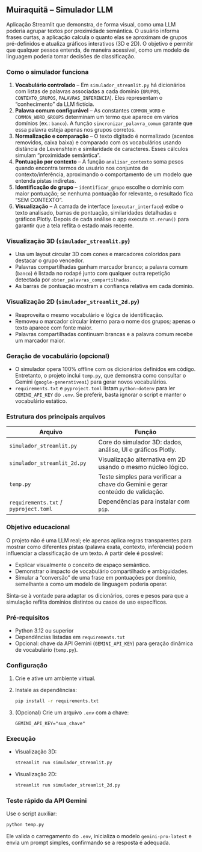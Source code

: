 ## Muiraquitã – Simulador LLM

Aplicação Streamlit que demonstra, de forma visual, como uma LLM poderia agrupar textos por proximidade semântica. O usuário informa frases curtas, a aplicação calcula o quanto elas se aproximam de grupos pré-definidos e atualiza gráficos interativos (3D e 2D). O objetivo é permitir que qualquer pessoa entenda, de maneira acessível, como um modelo de linguagem poderia tomar decisões de classificação.

### Como o simulador funciona

1. **Vocabulário controlado** – Em `simulador_streamlit.py` há dicionários com listas de palavras associadas a cada domínio (`GRUPOS`, `CONTEXTO_GRUPOS`, `PALAVRAS_INFERENCIA`). Eles representam o “conhecimento” da LLM fictícia.
2. **Palavra comum configurável** – As constantes `COMMON_WORD` e `COMMON_WORD_GROUPS` determinam um termo que aparece em vários domínios (ex.: `banco`). A função `sincronizar_palavra_comum` garante que essa palavra esteja apenas nos grupos corretos.
3. **Normalização e comparação** – O texto digitado é normalizado (acentos removidos, caixa baixa) e comparado com os vocabulários usando distância de Levenshtein e similaridade de caracteres. Esses cálculos simulam “proximidade semântica”.
4. **Pontuação por contexto** – A função `analisar_contexto` soma pesos quando encontra termos do usuário nos conjuntos de contexto/inferência, aproximando o comportamento de um modelo que entenda pistas indiretas.
5. **Identificação do grupo** – `identificar_grupo` escolhe o domínio com maior pontuação; se nenhuma pontuação for relevante, o resultado fica “SEM CONTEXTO”.
6. **Visualização** – A camada de interface (`executar_interface`) exibe o texto analisado, barras de pontuação, similaridades detalhadas e gráficos Plotly. Depois de cada análise o app executa `st.rerun()` para garantir que a tela reflita o estado mais recente.

### Visualização 3D (`simulador_streamlit.py`)

- Usa um layout circular 3D com cones e marcadores coloridos para destacar o grupo vencedor.
- Palavras compartilhadas ganham marcador branco; a palavra comum (`banco`) é listada no rodapé junto com qualquer outra repetição detectada por `obter_palavras_compartilhadas`.
- As barras de pontuação mostram a confiança relativa em cada domínio.

### Visualização 2D (`simulador_streamlit_2d.py`)

- Reaproveita o mesmo vocabulário e lógica de identificação.
- Removeu o marcador circular interno para o nome dos grupos; apenas o texto aparece com fonte maior.
- Palavras compartilhadas continuam brancas e a palavra comum recebe um marcador maior.

### Geração de vocabulário (opcional)

- O simulador opera 100% offline com os dicionários definidos em código. Entretanto, o projeto inclui `temp.py`, que demonstra como consultar o Gemini (`google-generativeai`) para gerar novos vocabulários.
- `requirements.txt` e `pyproject.toml` listam `python-dotenv` para ler `GEMINI_API_KEY` do `.env`. Se preferir, basta ignorar o script e manter o vocabulário estático.

### Estrutura dos principais arquivos

| Arquivo | Função |
| --- | --- |
| `simulador_streamlit.py` | Core do simulador 3D: dados, análise, UI e gráficos Plotly. |
| `simulador_streamlit_2d.py` | Visualização alternativa em 2D usando o mesmo núcleo lógico. |
| `temp.py` | Teste simples para verificar a chave do Gemini e gerar conteúdo de validação. |
| `requirements.txt` / `pyproject.toml` | Dependências para instalar com `pip`. |

### Objetivo educacional

O projeto não é uma LLM real; ele apenas aplica regras transparentes para mostrar como diferentes pistas (palavra exata, contexto, inferência) podem influenciar a classificação de um texto. A partir dele é possível:

- Explicar visualmente o conceito de espaço semântico.
- Demonstrar o impacto de vocabulário compartilhado e ambiguidades.
- Simular a “conversão” de uma frase em pontuações por domínio, semelhante a como um modelo de linguagem poderia operar.

Sinta-se à vontade para adaptar os dicionários, cores e pesos para que a simulação reflita domínios distintos ou casos de uso específicos.

### Pré-requisitos

- Python 3.12 ou superior
- Dependências listadas em `requirements.txt`
- Opcional: chave da API Gemini (`GEMINI_API_KEY`) para geração dinâmica de vocabulário (`temp.py`).

### Configuração

1. Crie e ative um ambiente virtual.
2. Instale as dependências:

   ```bash
   pip install -r requirements.txt
   ```

3. (Opcional) Crie um arquivo `.env` com a chave:

   ```
   GEMINI_API_KEY="sua_chave"
   ```

### Execução

- Visualização 3D:

  ```bash
  streamlit run simulador_streamlit.py
  ```

- Visualização 2D:

  ```bash
  streamlit run simulador_streamlit_2d.py
  ```

### Teste rápido da API Gemini

Use o script auxiliar:

```bash
python temp.py
```

Ele valida o carregamento do `.env`, inicializa o modelo `gemini-pro-latest` e envia um prompt simples, confirmando se a resposta é adequada.
